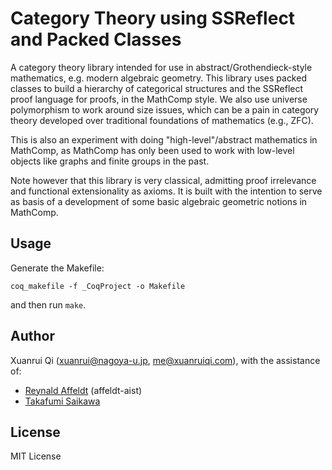 # Category Theory using SSReflect and Packed Classes

A category theory library intended for use in abstract/Grothendieck-style 
mathematics, e.g. modern algebraic geometry. This library uses packed classes to build a
hierarchy of categorical structures and the SSReflect proof language for proofs, 
in the MathComp style. We also use universe polymorphism to work around 
size issues, which can be a pain in category theory developed over traditional foundations 
of mathematics (e.g., ZFC).

This is also an experiment with doing "high-level"/abstract mathematics in MathComp, as MathComp has 
only been used to work with low-level objects like graphs and finite groups in the past.

Note however that this library is very classical, admitting proof irrelevance and functional 
extensionality as axioms. It is built with the intention to serve as basis of a development of
some basic algebraic geometric notions in MathComp.

## Usage
Generate the Makefile:

    coq_makefile -f _CoqProject -o Makefile

and then run `make`.

## Author
Xuanrui Qi ([xuanrui@nagoya-u.jp](mailto:xuanrui@nagoya-u.jp), [me@xuanruiqi.com](mailto:me@xuanruiqi.com)),
with the assistance of:

* [Reynald Affeldt](https://staff.aist.go.jp/reynald.affeldt/) (affeldt-aist)
* [Takafumi Saikawa](https://github.com/t6s)

## License
MIT License
